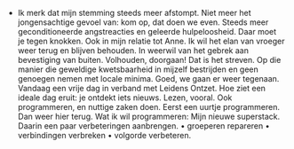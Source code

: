 - Ik merk dat mijn stemming steeds meer afstompt. Niet meer het jongensachtige gevoel van: kom op, dat doen we even. Steeds meer geconditioneerde angstreacties en geleerde hulpeloosheid. Daar moet je tegen knokken. Ook in mijn relatie tot Anne. Ik wil het elan van vroeger weer terug en blijven behouden. In weerwil van het gebrek aan bevestiging van buiten. Volhouden, doorgaan! Dat is het streven. Op die manier die geweldige kwetsbaarheid in mijzelf bestrijden en geen genoegen nemen met locale minima. Goed, we gaan er weer tegenaan. Vandaag een vrije dag in verband met Leidens Ontzet. Hoe ziet een ideale dag eruit: je ontdekt iets nieuws. Lezen, vooral. Ook programmeren, en nuttige zaken doen. Eerst een uurtje programmeren. Dan weer hier terug.
  Wat ik wil programmeren: Mijn nieuwe superstack. Daarin een paar verbeteringen aanbrengen.
  •	groeperen repareren
  •	verbindingen verbreken
  •	volgorde verbeteren.